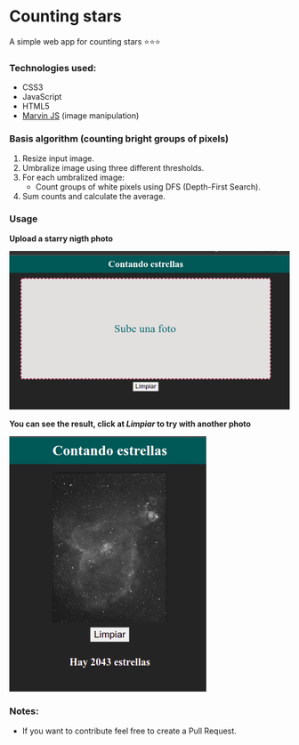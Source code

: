 # Counting stars

A simple web app for counting stars ⭐⭐⭐

### Technologies used:
- CSS3
- JavaScript
- HTML5
- [Marvin JS](https://github.com/gabrielarchanjo/marvinj) (image manipulation)

### Basis algorithm (counting bright groups of pixels)
1. Resize input image.
2. Umbralize image using three different thresholds.
3. For each umbralized image:
    - Count groups of white pixels using DFS (Depth-First Search).
4. Sum counts and calculate the average.

### Usage

**Upload a starry nigth photo**

![](assets/img/demo_1.png)

**You can see the result, click at _Limpiar_ to try with another photo**

![](assets/img/demo_2.png)


### Notes:
- If you want to contribute feel free to create a Pull Request.
